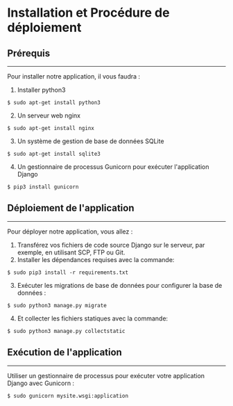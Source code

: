 # Installation et Procédure de déploiement

## Prérequis
***
Pour installer notre application, il vous faudra :
1. Installer python3
```
$ sudo apt-get install python3
```
2. Un serveur web nginx
```
$ sudo apt-get install nginx
```
3. Un système de gestion de base de données SQLite
```
$ sudo apt-get install sqlite3
```
4. Un gestionnaire de processus Gunicorn pour exécuter l'application Django
```
$ pip3 install gunicorn
```

## Déploiement de l'application
***
Pour déployer notre application, vous allez :
1. Transférez vos fichiers de code source Django sur le serveur, par exemple, en utilisant SCP, FTP ou Git.
2. Installer les dépendances requises avec la commande:
```
$ sudo pip3 install -r requirements.txt
```
3. Exécuter les migrations de base de données pour configurer la base de données :
```
$ sudo python3 manage.py migrate
```
4. Et collecter les fichiers statiques avec la commande:
```
$ sudo python3 manage.py collectstatic
```

## Exécution de l'application
***
Utiliser un gestionnaire de processus pour exécuter votre application Django avec Gunicorn : 
```
$ sudo gunicorn mysite.wsgi:application
```